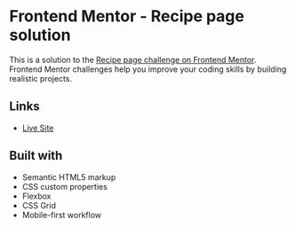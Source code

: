 # Frontend Mentor - Recipe page solution

This is a solution to the [Recipe page challenge on Frontend Mentor](https://www.frontendmentor.io/challenges/recipe-page-KiTsR8QQKm). Frontend Mentor challenges help you improve your coding skills by building realistic projects.

## Links

- [Live Site](https://alekseibodeev.github.io/frontend-mentor-recipe-page)

## Built with

- Semantic HTML5 markup
- CSS custom properties
- Flexbox
- CSS Grid
- Mobile-first workflow
